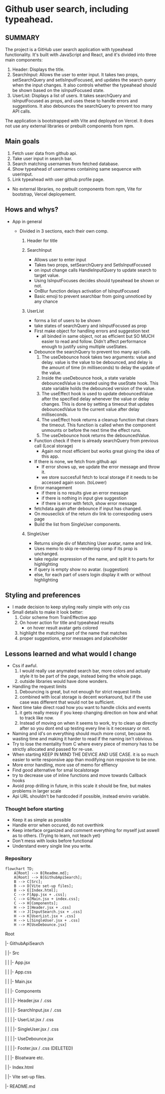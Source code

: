 # Github user search, including typeahead.

## SUMMARY

The project is a GitHub user search application with typeahead functionality. It's built with JavaScript and React, and it's divided into three main components:

1. Header: Displays the title.
2. SearchInput: Allows the user to enter input. It takes two props, setSearchQuery and setIsInputFocused, and updates the search query when the input changes. It also controls whether the typeahead should be shown based on the isInputFocused state.
3. UserList: Displays a list of users. It takes searchQuery and isInputFocused as props, and uses these to handle errors and suggestions. It also debounces the searchQuery to prevent too many API calls.

The application is bootstrapped with Vite and deployed on Vercel. It does not use any external libraries or prebuilt components from npm.

## Main goals

1. Fetch user data from github api.
2. Take user input in search bar.
3. Search matching usernames from fetched database.
4. Show typeahead of usernames containing same sequence with userinput.
5. Link typeahead with user github profile page.

- No external libraries,  no prebuilt components from npm, Vite for bootstrap, Vercel deployement.

## Hows and whys?

- App in general
    - Divided in 3 sections, each their own comp.

        1. Header for title

        2. SearchInput

            - Allows user to enter input
            - Takes two props, setSearchQuery and SetIsInputFocused
            - on input change calls HandleInputQuery to update search to target value.
            - Using IsInputFocuses decides should typeahead be shown or not.
            - OnBlur function delays activation of IsInputFocused
            - Basic emoji to prevent searchbar from going unnoticed by any chance

        3. UserList

            - forms a list of users to be shown
            - take states of searchQuery and isInputFocused as prop
            - First make object for handling errors and suggestion text
                - all binded in same object, not as efficient but SO MUCH easier to read and follow. Didn't affect performance enough to justify using multiple useStates.
            - Debounce the searchQuery to prevent too many api calls.
                1. The useDebounce hook takes two arguments: value and delay. value is the value to be debounced, and delay is the amount of time (in milliseconds) to delay the update of the value.
                2. Inside the useDebounce hook, a state variable debouncedValue is created using the useState hook. This state variable holds the debounced version of the value.
                3. The useEffect hook is used to update debouncedValue after the specified delay whenever the value or delay changes. This is done by setting a timeout that updates debouncedValue to the current value after delay milliseconds.
                4. The useEffect hook returns a cleanup function that clears the timeout. This function is called when the component unmounts or before the next time the effect runs.
                5. The useDebounce hook returns the debouncedValue.
            - Function check if there is already searchQuery from previous call (Local storage)
                - Again not most efficient but works great giving the idea of this app.
            - If there is none, we fetch from github api
                - If error shows up, we update the error message and throw it.
                - we store succesfull fetch to local storage if it needs to be accessed again soon. (toLower)
            - Error management
                - if there is no results give an error message
                - if there is nothing in input give suggestion
                - if there is error with fetch, show error message
            - fetchdata again after debounce if input has changed.
            - On mouseclick of the return div link to correspoding users page
            - Build the list from SingleUser components.
        
        4. SingleUser
            - Returns single div of Matching User avatar, name and link.
            - Uses memo to skip re-rendering comp if its prop is unchanged.
            - take regular expression of the name, and split it to parts for highlighting
            - if query is empty show no avatar. (suggestion)
            - else, for each part of users login display it with or without highlighting
    
## Styling and preferences

- I made decision to keep styling really simple with only css
- Small details to make it look better:
    1. Color scheme from TrainEffective app
    2. On hover action for title and typeahead results
        - on hover result avatar gets colored
    3. highlight the matching part of the name that matches
    4. proper suggestions, error messages and placeholder

## Lessons learned and what would I change

- Css if awful.
    1. I would really use anymated search bar, more colors and actualy style it to be part of the page, instead being the whole page.
    2. outside libraries would have done wonders.
- Handling the request limits
    1. Debouncing is great, but not enough for strict request limits
    2. combined with local storage is decent workaround, but if the use case was different that would not be sufficient.
- Next time take direct road how you want to handle clicks and events
    1. it gets really messy if you keep changing direction on how and what to track like now.
    2. Instead of moving on when it seems to work, try to clean up directly after so you dont end up testing every line is it necessary or not.
- Naming and id's on everything should much more const, becuase its wasting time and making it harder to read if the naming isn't obivious.
- Try to lose the mentality from C where every piece of memory has to be strictly allocated and passed for re-use.
- When starting KEEP IN MIND THE DEVICE AND USE CASE. it is so much easier to write responsive app than modifying non resposive to be one.
- More error handling, more use of memo for effiency
- Find good alternative for smal localstorage
- try to decrease use of inline functions and move towards Callback hooks
- Avoid prop drilling in future, in this scale it should be fine, but makes problems in larger scale
- Api URL shouldn't be hardcoded if possible, instead enviro variable.

### Thought before starting

- Keep it as simple as possible
- Handle error when occured, do not overthink
- Keep interface organized and comment everything for myself just aswell as to others. (Trying to learn, not teach yet)
- Don't mess with looks before functional
- Understand every single line you write.

### Repository

```mermaid
flowchart TD;
    A[Root] --> B[Readme.md];
    A[Root] --> B[GithubApiSearch];
    B --> C[Src];
    B --> D[Vite set-up files];
    B --> E[Index.html];
    C --> F[App.jsx + .css];
    C --> G[Main.jsx + index.css];
    C --> H[Components];
    H --> I[Header.jsx + .css]
    H --> J[InputSearch.jsx + .css]
    H --> K[UserList.jsx + .css]
    H --> L[SingleUser.jsx + .css]
    H --> M[UseDebounce.jsx]
```

Root

|- GithubApiSearch

|  |- Src

|  |  |- App.jsx

|  |  |- App.css

|  |  |- Main.jsx

|  |  |- Components

|  |  |  |- Header.jsx / .css

|  |  |  |- SearchInput.jsx / .css

|  |  |  |- UserList.jsx / .css

|  |  |  |- SingleUser.jsx / .css

|  |  |  |- UseDebounce.jsx

|  |  |  |- Footer.jsx / .css (DELETED)

|  |  |- Bloatware etc.

|  |- Index.html

|  |- Vite set-up files.

|- README.md

